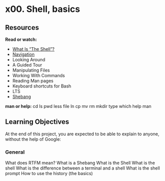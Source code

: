 # x00. Shell, basics
## Resources
**Read or watch:**
* [What Is “The Shell”?](http://linuxcommand.org/lc3_lts0010.php)
* [Navigation](http://linuxcommand.org/lc3_lts0020.php)
* Looking Around
* A Guided Tour
* Manipulating Files
* Working With Commands
* Reading Man pages
* Keyboard shortcuts for Bash
* LTS
* [Shebang](https://en.wikipedia.org/wiki/Shebang_%28Unix%29)

**man or help:**
cd
ls
pwd
less
file
ln
cp
mv
rm
mkdir
type
which
help
man
## Learning Objectives
At the end of this project, you are expected to be able to explain to anyone, without the help of Google:

### General
What does RTFM mean?
What is a Shebang
What is the Shell
What is the shell
What is the difference between a terminal and a shell
What is the shell prompt
How to use the history (the basics)
